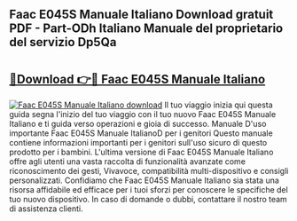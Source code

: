 ## Faac E045S Manuale Italiano Download gratuit PDF - Part-ODh Italiano Manuale del proprietario del servizio Dp5Qa

# <h2><a href="http://dffff8.blite.top/?on=Faac+E045S+Manuale+Italiano">🔗Download 👉🔴 Faac E045S Manuale Italiano</a></h2>

[![Faac E045S Manuale Italiano download](https://i.imgur.com/lujVjoI.png)](http://dffff8.blite.top/?on=Faac+E045S+Manuale+Italiano)
Il tuo viaggio inizia qui questa guida segna l'inizio del tuo viaggio con il tuo nuovo Faac E045S Manuale Italiano e ti guida verso operazioni e gioia di successo. Manuale D'uso importante Faac E045S Manuale ItalianoD per i genitori Questo manuale contiene informazioni importanti per i genitori sull'uso sicuro di questo prodotto per i bambini. L'ultima versione di Faac E045S Manuale Italiano offre agli utenti una vasta raccolta di funzionalità avanzate come riconoscimento dei gesti, Vivavoce, compatibilità multi-dispositivo e consigli personalizzati. Confidiamo che Faac E045S Manuale Italiano sia stata una risorsa affidabile ed efficace per i tuoi sforzi per conoscere le specifiche del tuo nuovo dispositivo. In caso di domande o dubbi, contattare il nostro team di assistenza clienti.
